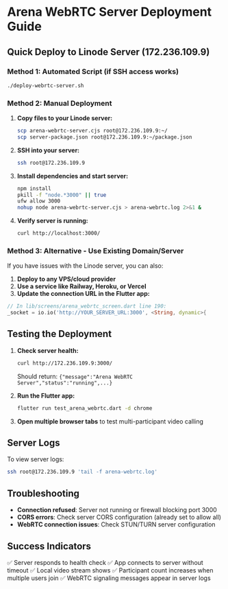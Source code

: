# Arena WebRTC Server Deployment Guide

## Quick Deploy to Linode Server (172.236.109.9)

### Method 1: Automated Script (if SSH access works)
```bash
./deploy-webrtc-server.sh
```

### Method 2: Manual Deployment

1. **Copy files to your Linode server:**
   ```bash
   scp arena-webrtc-server.cjs root@172.236.109.9:~/
   scp server-package.json root@172.236.109.9:~/package.json
   ```

2. **SSH into your server:**
   ```bash
   ssh root@172.236.109.9
   ```

3. **Install dependencies and start server:**
   ```bash
   npm install
   pkill -f "node.*3000" || true
   ufw allow 3000
   nohup node arena-webrtc-server.cjs > arena-webrtc.log 2>&1 &
   ```

4. **Verify server is running:**
   ```bash
   curl http://localhost:3000/
   ```

### Method 3: Alternative - Use Existing Domain/Server

If you have issues with the Linode server, you can also:

1. **Deploy to any VPS/cloud provider**
2. **Use a service like Railway, Heroku, or Vercel**
3. **Update the connection URL in the Flutter app:**

```dart
// In lib/screens/arena_webrtc_screen.dart line 190:
_socket = io.io('http://YOUR_SERVER_URL:3000', <String, dynamic>{
```

## Testing the Deployment

1. **Check server health:**
   ```bash
   curl http://172.236.109.9:3000/
   ```
   Should return: `{"message":"Arena WebRTC Server","status":"running",...}`

2. **Run the Flutter app:**
   ```bash
   flutter run test_arena_webrtc.dart -d chrome
   ```

3. **Open multiple browser tabs** to test multi-participant video calling

## Server Logs

To view server logs:
```bash
ssh root@172.236.109.9 'tail -f arena-webrtc.log'
```

## Troubleshooting

- **Connection refused**: Server not running or firewall blocking port 3000
- **CORS errors**: Check server CORS configuration (already set to allow all)
- **WebRTC connection issues**: Check STUN/TURN server configuration

## Success Indicators

✅ Server responds to health check
✅ App connects to server without timeout
✅ Local video stream shows
✅ Participant count increases when multiple users join
✅ WebRTC signaling messages appear in server logs